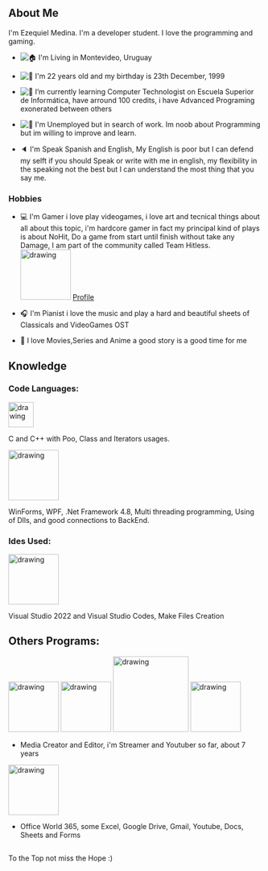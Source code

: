 ## About Me
I'm Ezequiel Medina. I'm a developer student. 
I love the programming and gaming.

- ![🏠](https://fonts.gstatic.com/s/e/notoemoji/15.0/1f3e0/32.png) I'm Living in Montevideo, Uruguay

- ![💁](https://fonts.gstatic.com/s/e/notoemoji/15.0/1f481/32.png) I'm 22 years old and my birthday is 23th December, 1999

- ![🌱](https://fonts.gstatic.com/s/e/notoemoji/15.0/1f331/32.png) I’m currently learning Computer Technologist on Escuela Superior de Informática, have arround 100 credits, i have Advanced Programing exonerated between others  

- ![🔭](https://fonts.gstatic.com/s/e/notoemoji/15.0/1f52d/32.png) I'm Unemployed but in search of work. Im noob about Programming but im willing to improve and learn.

- 🔈 I'm Speak Spanish and English, My English is poor but I can defend my selft if you should Speak or write with me in english, my flexibility in the speaking not the best but I can understand the most thing that you say me.


### Hobbies
- 💻 I'm Gamer i love play videogames, i love art and tecnical things about all about this topic, i'm hardcore gamer in fact my principal kind of plays is about NoHit, Do a game from start until finish without take any Damage, 
I am part of the community called Team Hitless. 
<img src="https://www.teamhitless.com/wp-content/uploads/2020/09/full_logo.png" alt="drawing" width="100"/> [Profile](https://www.teamhitless.com/project/Neimex23/)

- 🎧 I'm Pianist i love the music and play a hard and beautiful sheets of Classicals and VideoGames OST
- 🎦 I love Movies,Series and Anime a good story is a good time for me


## Knowledge
### Code Languages:

<img src="https://upload.wikimedia.org/wikipedia/commons/thumb/1/18/ISO_C++_Logo.svg/800px-ISO_C++_Logo.svg.png" alt="drawing" width="50"/>

C and C++ with Poo, Class and Iterators usages.

<img src="https://desarrolloweb.com/storage/tag_images/actual/BzOL16MEqsKOe0VThjF6FXPBi0uyK16lkTety9Wz.png" alt="drawing" width="100"/>

WinForms, WPF, .Net Framework 4.8, Multi threading programming, Using of Dlls, and good connections to BackEnd.


### Ides Used:
<img src="https://upload.wikimedia.org/wikipedia/commons/thumb/5/59/Visual_Studio_Icon_2019.svg/1200px-Visual_Studio_Icon_2019.svg.png" alt="drawing" width="100"/>

Visual Studio 2022 and Visual Studio Codes, Make Files Creation 

## Others Programs:

<img src="https://upload.wikimedia.org/wikipedia/commons/c/cf/Adobe_Photoshop_Express_logo.svg" alt="drawing" width="100"/> <img src="https://upload.wikimedia.org/wikipedia/commons/thumb/f/f2/Adobe_Premiere_Pro_Logo.svg/1200px-Adobe_Premiere_Pro_Logo.svg.png" alt="drawing" width="100"/>  <img src="https://upload.wikimedia.org/wikipedia/commons/1/19/Audacity_Logo_With_Name.png" alt="drawing" width="150"/> <img src="https://upload.wikimedia.org/wikipedia/commons/thumb/7/78/OBS.svg/1024px-OBS.svg.png" alt="drawing" width="100"/>

- Media Creator and Editor, i'm Streamer and Youtuber so far, about 7 years
  
<img src ="https://upload.wikimedia.org/wikipedia/commons/thumb/5/5f/Microsoft_Office_logo_%282019%E2%80%93present%29.svg/1200px-Microsoft_Office_logo_%282019%E2%80%93present%29.svg.png" alt="drawing" width="100"/> 

- Office World 365, some Excel, Google Drive, Gmail, Youtube, Docs, Sheets and Forms

##
To the Top not miss the Hope :)
